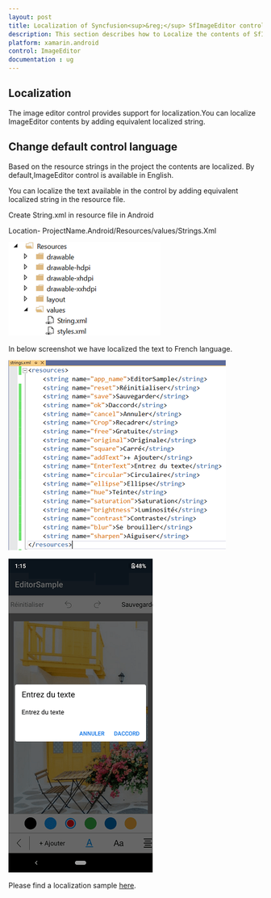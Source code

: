 ```yaml
---
layout: post
title: Localization of Syncfusion<sup>&reg;</sup> SfImageEditor control
description: This section describes how to Localize the contents of SfImageEditor control for Xamarin.Android platform
platform: xamarin.android
control: ImageEditor
documentation : ug
---
```


## Localization

The image editor control provides support for localization.You can localize ImageEditor contents by adding equivalent localized string.

## Change default control language

Based on the resource strings in the project the contents are localized. By default,ImageEditor control is available in English.

You can localize the text available in the control by adding equivalent localized string in the resource file.

Create String.xml in resource file in Android

Location- ProjectName.Android/Resources/values/Strings.Xml

![SfImageEditor](ImageEditor_images/androidstrings.png)

In below screenshot we have localized the text to French language.

![SfImageEditor](ImageEditor_images/androidresources.png)

![SfImageEditor](ImageEditor_images/localization.png)

Please find a localization sample [here](https://github.com/SyncfusionExamples/Image-Editor-localization-sample-for-native-platforms/tree/main/Localization_Android).